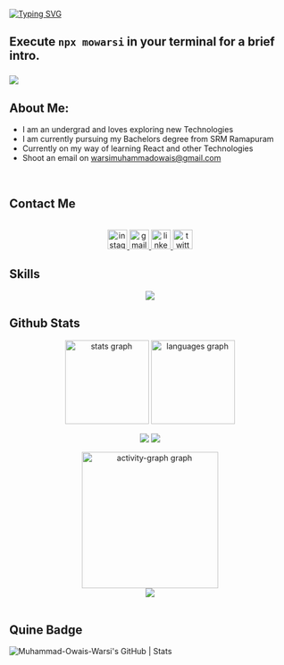 <a href="https://git.io/typing-svg"><img src="https://readme-typing-svg.demolab.com?font=Fira+Code&weight=600&size=22&pause=1000&random=false&width=435&lines=Hi+%F0%9F%91%8B+I'm+Muhammad+Owais+Warsi." alt="Typing SVG" /></a>
<br>
  
## Execute `npx mowarsi` in your terminal for a brief intro.

###



<img src="https://user-images.githubusercontent.com/74038190/225813708-98b745f2-7d22-48cf-9150-083f1b00d6c9.gif"></img>

<div>
  <h2>About Me:</h2>
  <ul align="left">
    <li>I am an undergrad and loves exploring new Technologies</li>
    <li>I am currently pursuing my Bachelors degree from SRM Ramapuram</li>
    <li>Currently on my way of learning React and other Technologies</li>
    <li>Shoot an email on <a href="mailto:warsimuhammadowais@gmail.com">warsimuhammadowais@gmail.com</a></li>
  </ul>
</div>


<br clear="both">
<h2>Contact Me</h2>
<br>
<div align="center">
  <a href="https://www.instagram.com/owaiswarsi2/" target="_blank">
    <img src="https://img.shields.io/static/v1?message=Instagram&logo=instagram&label=&color=E4405F&logoColor=white&labelColor=&style=for-the-badge" height="35" alt="instagram logo"  />
  </a>
  <a href="warsimuhammadowais@gmail.com" target="_blank">
    <img src="https://img.shields.io/static/v1?message=Gmail&logo=gmail&label=&color=D14836&logoColor=white&labelColor=&style=for-the-badge" height="35" alt="gmail logo"  />
  </a>
  <a href="https://www.linkedin.com/in/muhammad-owais-warsi-318987276/" target="_blank">
    <img src="https://img.shields.io/static/v1?message=LinkedIn&logo=linkedin&label=&color=0077B5&logoColor=white&labelColor=&style=for-the-badge" height="35" alt="linkedin logo"  />
  </a>
  <a href="https://twitter.com/MO_warsi786" target="_blank">
    <img src="https://img.shields.io/static/v1?message=Twitter&logo=twitter&label=&color=1DA1F2&logoColor=white&labelColor=&style=for-the-badge" height="35" alt="twitter logo"  />
  </a>
</div>

###
<h2>Skills</h2>


<p align="center">
  <a href="https://skillicons.dev">
    <img src="https://skillicons.dev/icons?i=html,css,js,cpp,python,c,nodejs,express,git,linux,react,mysql,mongodb,github&perline=7" />
  </a>
</p>

<h2>Github Stats</h2>
<div align="center">
  <img src="https://github-readme-stats.vercel.app/api?username=Muhammad-Owais-Warsi&hide_title=false&hide_rank=false&show_icons=true&include_all_commits=true&count_private=true&disable_animations=false&theme=dracula&locale=en&hide_border=false" height="150" alt="stats graph"  />
  <img src="https://github-readme-stats.vercel.app/api/top-langs?username=Muhammad-Owais-Warsi&locale=en&hide_title=false&layout=compact&card_width=320&langs_count=5&theme=dracula&hide_border=false" height="150" alt="languages graph"  />
<div style="display:flex;justify-content:center; align-items:center">
  
  <img src="http://github-profile-summary-cards.vercel.app/api/cards/productive-time?username=Muhammad-Owais-Warsi&theme=ayu_mirage&utcOffset=8"></img>
  <img src="http://github-profile-summary-cards.vercel.app/api/cards/stats?username=Muhammad-Owais-Warsi&theme=ayu_mirage"></img>
</div>

  <img src="https://github-readme-activity-graph.vercel.app/graph?username=Muhammad-Owais-Warsi&radius=0&area=true&hide_title=false&hide_border=false&theme=synthwave-84&custom_title=My%20Contribution%20Graph" height="244" alt="activity-graph graph"  />
<br>
<img src="http://github-profile-summary-cards.vercel.app/api/cards/profile-details?username=Muhammad-Owais-Warsi&theme=ayu_mirage"></img>


</div>
<br>
<h2>Quine Badge</h2>

![Muhammad-Owais-Warsi's GitHub | Stats](https://stats.quine.sh/Muhammad-Owais-Warsi/github?theme=dark)


<br clear="both">







